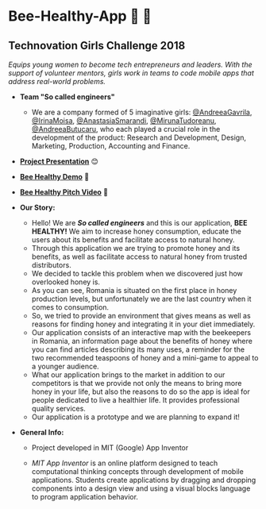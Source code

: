# Bee-Healthy-App :bee: :honey_pot:

## **Technovation Girls Challenge 2018**
_Equips young women to become tech entrepreneurs and leaders. With the support of volunteer mentors, girls work in teams to code mobile apps that address real-world problems._


- **Team "So called engineers"**
  - We are a company formed of 5 imaginative girls: [@AndreeaGavrila](https://github.com/AndreeaGavrila), [@IrinaMoisa](), [@AnastasiaSmarandi](), [@MirunaTudoreanu](), [@AndreeaButucaru](), who each played a crucial role in the development of the product: Research and Development, Design, Marketing, Production, Accounting and Finance.

- [**Project Presentation**](https://docs.google.com/presentation/d/1g4tABdRD1QLJrlQQcthrhp4pYfTLvOAFnZ-Z8RFuUXE/edit?usp=sharing) :blush:

- [**Bee Healthy Demo**](https://youtu.be/yTz2oc9_8P4) :bee:

- [**Bee Healthy Pitch Video**](https://youtu.be/tiHgEclCe0I) :honey_pot:


- **Our Story:**
  - Hello! We are **_So called engineers_** and this is our application, **BEE HEALTHY!** We aim to increase honey consumption, educate the users about its benefits and facilitate access to natural honey.
  - Through this application we are trying to promote honey and its benefits, as well as facilitate access to natural honey from trusted distributors.
  - We decided to tackle this problem when we discovered just how overlooked honey is.
  - As you can see, Romania is situated on the first place in honey production levels, but unfortunately we are the last country when it comes to consumption.
  - So, we tried to provide an environment that gives means as well as reasons for finding honey and integrating it in your diet immediately.
  - Our application consists of an interactive map with the beekeepers in Romania, an information page about the benefits of honey where you can find articles describing its many uses, a reminder for the two recommended teaspoons of honey and a mini-game to appeal to a younger audience.
  - What our application brings to the market in addition to our competitors is that we provide not only the means to bring more honey in your life, but also the reasons to do so the app is ideal for people dedicated to live a healthier life. It provides professional quality services.
  - Our application is a prototype and we are planning to expand it!


- **General Info:**
  - Project developed in MIT (Google) App Inventor
   
  - _MIT App Inventor_ is an online platform designed to teach computational thinking concepts through development of mobile applications. Students create applications by dragging and dropping components into a design view and using a visual blocks language to program application behavior.
